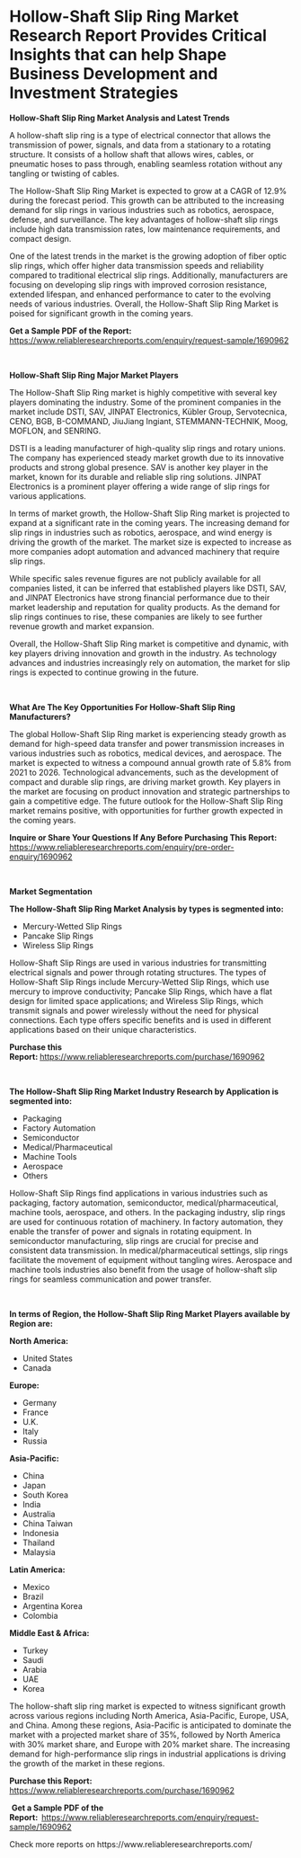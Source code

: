 <p><h1>Hollow-Shaft Slip Ring Market Research Report Provides Critical Insights that can help Shape Business Development and Investment Strategies</h1></p><p><strong>Hollow-Shaft Slip Ring Market Analysis and Latest Trends</strong></p>
<p><p>A hollow-shaft slip ring is a type of electrical connector that allows the transmission of power, signals, and data from a stationary to a rotating structure. It consists of a hollow shaft that allows wires, cables, or pneumatic hoses to pass through, enabling seamless rotation without any tangling or twisting of cables.</p><p>The Hollow-Shaft Slip Ring Market is expected to grow at a CAGR of 12.9% during the forecast period. This growth can be attributed to the increasing demand for slip rings in various industries such as robotics, aerospace, defense, and surveillance. The key advantages of hollow-shaft slip rings include high data transmission rates, low maintenance requirements, and compact design.</p><p>One of the latest trends in the market is the growing adoption of fiber optic slip rings, which offer higher data transmission speeds and reliability compared to traditional electrical slip rings. Additionally, manufacturers are focusing on developing slip rings with improved corrosion resistance, extended lifespan, and enhanced performance to cater to the evolving needs of various industries. Overall, the Hollow-Shaft Slip Ring Market is poised for significant growth in the coming years.</p></p>
<p><strong>Get a Sample PDF of the Report:&nbsp;</strong> <a href="https://www.reliableresearchreports.com/enquiry/request-sample/1690962">https://www.reliableresearchreports.com/enquiry/request-sample/1690962</a></p>
<p>&nbsp;</p>
<p><strong>Hollow-Shaft Slip Ring Major Market Players</strong></p>
<p><p>The Hollow-Shaft Slip Ring market is highly competitive with several key players dominating the industry. Some of the prominent companies in the market include DSTI, SAV, JINPAT Electronics, Kübler Group, Servotecnica, CENO, BGB, B-COMMAND, JiuJiang Ingiant, STEMMANN-TECHNIK, Moog, MOFLON, and SENRING. </p><p>DSTI is a leading manufacturer of high-quality slip rings and rotary unions. The company has experienced steady market growth due to its innovative products and strong global presence. SAV is another key player in the market, known for its durable and reliable slip ring solutions. JINPAT Electronics is a prominent player offering a wide range of slip rings for various applications.</p><p>In terms of market growth, the Hollow-Shaft Slip Ring market is projected to expand at a significant rate in the coming years. The increasing demand for slip rings in industries such as robotics, aerospace, and wind energy is driving the growth of the market. The market size is expected to increase as more companies adopt automation and advanced machinery that require slip rings.</p><p>While specific sales revenue figures are not publicly available for all companies listed, it can be inferred that established players like DSTI, SAV, and JINPAT Electronics have strong financial performance due to their market leadership and reputation for quality products. As the demand for slip rings continues to rise, these companies are likely to see further revenue growth and market expansion.</p><p>Overall, the Hollow-Shaft Slip Ring market is competitive and dynamic, with key players driving innovation and growth in the industry. As technology advances and industries increasingly rely on automation, the market for slip rings is expected to continue growing in the future.</p></p>
<p>&nbsp;</p>
<p><strong>What Are The Key Opportunities For Hollow-Shaft Slip Ring Manufacturers?</strong></p>
<p><p>The global Hollow-Shaft Slip Ring market is experiencing steady growth as demand for high-speed data transfer and power transmission increases in various industries such as robotics, medical devices, and aerospace. The market is expected to witness a compound annual growth rate of 5.8% from 2021 to 2026. Technological advancements, such as the development of compact and durable slip rings, are driving market growth. Key players in the market are focusing on product innovation and strategic partnerships to gain a competitive edge. The future outlook for the Hollow-Shaft Slip Ring market remains positive, with opportunities for further growth expected in the coming years.</p></p>
<p><strong>Inquire or Share Your Questions If Any Before Purchasing This Report:</strong> <a href="https://www.reliableresearchreports.com/enquiry/pre-order-enquiry/1690962">https://www.reliableresearchreports.com/enquiry/pre-order-enquiry/1690962</a></p>
<p>&nbsp;</p>
<p><strong>Market Segmentation</strong></p>
<p><strong>The Hollow-Shaft Slip Ring Market Analysis by types is segmented into:</strong></p>
<p><ul><li>Mercury-Wetted Slip Rings</li><li>Pancake Slip Rings</li><li>Wireless Slip Rings</li></ul></p>
<p><p>Hollow-Shaft Slip Rings are used in various industries for transmitting electrical signals and power through rotating structures. The types of Hollow-Shaft Slip Rings include Mercury-Wetted Slip Rings, which use mercury to improve conductivity; Pancake Slip Rings, which have a flat design for limited space applications; and Wireless Slip Rings, which transmit signals and power wirelessly without the need for physical connections. Each type offers specific benefits and is used in different applications based on their unique characteristics.</p></p>
<p><strong>Purchase this Report:&nbsp;</strong><a href="https://www.reliableresearchreports.com/purchase/1690962">https://www.reliableresearchreports.com/purchase/1690962</a></p>
<p>&nbsp;</p>
<p><strong>The Hollow-Shaft Slip Ring Market Industry Research by Application is segmented into:</strong></p>
<p><ul><li>Packaging</li><li>Factory Automation</li><li>Semiconductor</li><li>Medical/Pharmaceutical</li><li>Machine Tools</li><li>Aerospace</li><li>Others</li></ul></p>
<p><p>Hollow-Shaft Slip Rings find applications in various industries such as packaging, factory automation, semiconductor, medical/pharmaceutical, machine tools, aerospace, and others. In the packaging industry, slip rings are used for continuous rotation of machinery. In factory automation, they enable the transfer of power and signals in rotating equipment. In semiconductor manufacturing, slip rings are crucial for precise and consistent data transmission. In medical/pharmaceutical settings, slip rings facilitate the movement of equipment without tangling wires. Aerospace and machine tools industries also benefit from the usage of hollow-shaft slip rings for seamless communication and power transfer.</p></p>
<p>&nbsp;</p>
<p><strong>In terms of Region, the Hollow-Shaft Slip Ring Market Players available by Region are:</strong></p>
<p>
    <p> <strong> North America: </strong>
        <ul>
            <li>United States</li>
            <li>Canada</li>
        </ul>
        </p> 
    <p> <strong> Europe: </strong>
        <ul>
            <li>Germany</li>
            <li>France</li>
            <li>U.K.</li>
            <li>Italy</li>
            <li>Russia</li>
        </ul>
        </p> 
    <p> <strong> Asia-Pacific: </strong>
        <ul>
            <li>China</li>
            <li>Japan</li>
            <li>South Korea</li>
            <li>India</li>
            <li>Australia</li>
            <li>China Taiwan</li>
            <li>Indonesia</li>
            <li>Thailand</li>
            <li>Malaysia</li>
        </ul>
        </p> 
    <p> <strong> Latin America: </strong>
        <ul>
            <li>Mexico</li>
            <li>Brazil</li>
            <li>Argentina Korea</li>
            <li>Colombia</li>
        </ul>
        </p> 
    <p> <strong> Middle East & Africa: </strong>
        <ul>
            <li>Turkey</li>
            <li>Saudi</li>
            <li>Arabia</li>
            <li>UAE</li>
            <li>Korea</li>
        </ul>
    </p>
    </p>
<p><p>The hollow-shaft slip ring market is expected to witness significant growth across various regions including North America, Asia-Pacific, Europe, USA, and China. Among these regions, Asia-Pacific is anticipated to dominate the market with a projected market share of 35%, followed by North America with 30% market share, and Europe with 20% market share. The increasing demand for high-performance slip rings in industrial applications is driving the growth of the market in these regions.</p></p>
<p><strong>Purchase this Report: </strong><a href="https://www.reliableresearchreports.com/purchase/1690962">https://www.reliableresearchreports.com/purchase/1690962</a></p>
<p>&nbsp;<strong>Get a Sample PDF of the Report:&nbsp;&nbsp;</strong><a href="https://www.reliableresearchreports.com/enquiry/request-sample/1690962">https://www.reliableresearchreports.com/enquiry/request-sample/1690962</a></p>
<p><strong></strong></p>
<p>Check more reports on https://www.reliableresearchreports.com/</p>